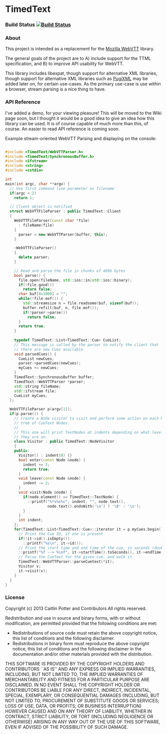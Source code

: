 TimedText
=========

### Build Status [![Build Status](https://travis-ci.org/caitp/TimedText.png?branch=master)](https://travis-ci.org/caitp/TimedText)

### About

This project is intended as a replacement for the [Mozilla WebVTT](https://github.com/mozilla/webvtt/)
library.

The general goals of the project are to A) include support for the TTML
specification, and B) to improve API usability for WebVTT.

This library includes libexpat, though support for alternative XML
libraries, though support for alternative XML libraries such as
[PugiXML](http://pugixml.org/) may be added later on, for certain use-cases. As the primary
use-case is use within a browser, stream parsing is a nice thing to
have.

### API Reference
I've added a demo, for your viewing pleasure! This will be moved to the Wiki page soon,
but I thought it would be a good idea to give an idea how this library can be used. It
is of course capable of much more than this, of course. An easier to read API reference
is coming soon.

Example stream-oriented WebVTT Parsing and displaying on the console:
```C++

#include <TimedText/WebVTTParser.h>
#include <TimedText/SynchronousBuffer.h>
#include <ifstream>
#include <string>
#include <cstdio>

int
main(int argc, char **argv) {
  // Use first command line parameter as filename
  if(argc < 2)
    return 1;

  // Client object is notified
  struct WebVTTFileParser : public TimedText::Client
  { 
    WebVTTFileParser(const char *file)
      : fileName(file)
    { 
      parser = new WebVTTParser(buffer, this);
    }

    ~WebVTTFileParser()
    {
      delete parser;
    }

    // Read and parse the file in chunks of 4096 bytes
    bool parse() {
      file.open(fileName, std::ios::in|std::ios::binary);
      if(!file.good())
        return false;
      char buf[0x1000] = "";
      while(!file.eof()) {
        std::streamsize n = file.readsome(buf, sizeof(buf));
        buffer.refill(buf, n, file.eof());
        if(!parser->parse())
          return false;
      }
      return true;
    }
    
    typedef TimedText::List<TimedText::Cue> CueList;
    // This message is called by the parser to notify the client that
    // there are new Cues available
    void parsedCues() {
      CueList newCues;
      parser->parsedCues(newCues);
      myCues += newCues;
    }
    TimedText::SynchronousBuffer buffer;
    TimedText::WebVTTParser *parser;
    std::string fileName;
    std::ifstream file;
    CueList myCues;
  };

  WebVTTFileParser p(argv[1]);
  if(p.parse()) {
    // Create a Node visitor to visit and perform some action on each Node in the
    // tree of CueText Nodes.
    //
    // This one will print TextNodes at indents depending on what level branch
    // they are on.
    class Visitor : public TimedText::NodeVisitor
    {
    public:
      Visitor() : indent(0) {}
      bool enter(const Node &node) {
        indent += 2;
        return true;
      }
      void leave(const Node &node) {
        indent -= 2;
      }
      void visit(Node &node) {
        if(node.element() == TimedText::TextNode) {
          ::printf("%*s%s%c", indent, "", node.text(),
                   node.text().endsWith('\n') ? '\0' : '\n');
        }
      }
      int indent;
    };
    for(TimedText::List<TimedText::Cue>::iterator it = p.myCues.begin(); it < p.myCues.end(); ++it) {
      // Print the Cue ID, if one is present
      if(!it->id().isEmpty())
        ::printf("%s\n", it->id());
      // Print the start time and end time of the cue, in seconds (double)
      ::printf("%f --> %\nf", it->startTime().toSeconds(), it->endTime().toSeconds());
      // Parse the CueText for the given cue, and walk it.
      TimedText::WebVTTParser::parseCuetext(*it);
      Visitor v;
      it->visit(v);
    }
  }
}
```

### License
Copyright (c) 2013 Caitlin Potter and Contributors
All rights reserved.

Redistribution and use in source and binary forms, with or without
modification, are permitted provided that the following conditions are
met:

 * Redistributions of source code must retain the above copyright
notice, this list of conditions and the following disclaimer.
 * Redistributions in binary form must reproduce the above copyright
notice, this list of conditions and the following disclaimer in the
documentation and/or other materials provided with the distribution.

THIS SOFTWARE IS PROVIDED BY THE COPYRIGHT HOLDERS AND CONTRIBUTORS
``AS IS'' AND ANY EXPRESS OR IMPLIED WARRANTIES, INCLUDING, BUT NOT
LIMITED TO, THE IMPLIED WARRANTIES OF MERCHANTABILITY AND FITNESS FOR
A PARTICULAR PURPOSE ARE DISCLAIMED. IN NO EVENT SHALL THE COPYRIGHT
HOLDER OR CONTRIBUTORS BE LIABLE FOR ANY DIRECT, INDIRECT, INCIDENTAL,
SPECIAL, EXEMPLARY, OR CONSEQUENTIAL DAMAGES (INCLUDING, BUT NOT
LIMITED TO, PROCUREMENT OF SUBSTITUTE GOODS OR SERVICES; LOSS OF USE,
DATA, OR PROFITS; OR BUSINESS INTERRUPTION) HOWEVER CAUSED AND ON ANY
THEORY OF LIABILITY, WHETHER IN CONTRACT, STRICT LIABILITY, OR TORT
(INCLUDING NEGLIGENCE OR OTHERWISE) ARISING IN ANY WAY OUT OF THE USE
OF THIS SOFTWARE, EVEN IF ADVISED OF THE POSSIBILITY OF SUCH DAMAGE.
